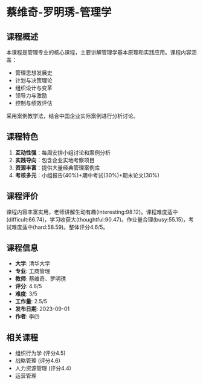# 蔡维奇-罗明琇-管理学

## 课程概述
本课程是管理专业的核心课程，主要讲解管理学基本原理和实践应用。课程内容涵盖：
- 管理思想发展史
- 计划与决策理论
- 组织设计与变革
- 领导力与激励
- 控制与绩效评估

采用案例教学法，结合中国企业实际案例进行分析讨论。

## 课程特色
1. **互动性强**：每周安排小组讨论和案例分析
2. **实践导向**：包含企业实地考察项目
3. **资源丰富**：提供大量经典管理案例库
4. **考核多元**：小组报告(40%)+期中考试(30%)+期末论文(30%)

## 课程评价
课程内容丰富实用，老师讲解生动有趣(interesting:98.12)。课程难度适中(difficult:66.74)，学习收获大(thoughtful:90.47)。作业量合理(busy:55.15)，考试难度适中(hard:58.59)。整体评分4.6/5。

## 课程信息
- **大学**: 清华大学
- **专业**: 工商管理
- **教师**: 蔡维奇、罗明琇
- **评分**: 4.6/5
- **难度**: 3/5
- **工作量**: 2.5/5
- **发布日期**: 2023-09-01
- **作者**: 李四

## 相关课程
- 组织行为学 (评分4.5)
- 战略管理 (评分4.6)
- 人力资源管理 (评分4.4)
- 运营管理
